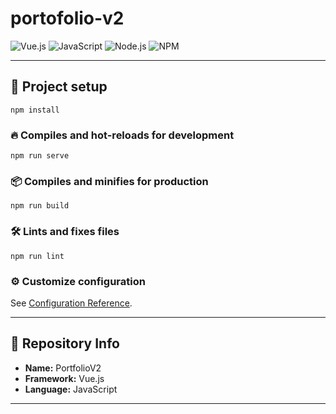 # portofolio-v2

![Vue.js](https://img.shields.io/badge/Vue.js-35495E?style=for-the-badge&logo=vuedotjs&logoColor=4FC08D)
![JavaScript](https://img.shields.io/badge/JavaScript-323330?style=for-the-badge&logo=javascript&logoColor=F7DF1E)
![Node.js](https://img.shields.io/badge/Node.js-43853D?style=for-the-badge&logo=node.js&logoColor=white)
![NPM](https://img.shields.io/badge/NPM-CB3837?style=for-the-badge&logo=npm&logoColor=white)

---

## 🚀 Project setup
    npm install

### 🔥 Compiles and hot-reloads for development
    npm run serve

### 📦 Compiles and minifies for production
    npm run build

### 🛠️ Lints and fixes files
    npm run lint

### ⚙️ Customize configuration
See [Configuration Reference](https://cli.vuejs.org/config/).

---

## 📂 Repository Info
- **Name:** PortfolioV2    
- **Framework:** Vue.js  
- **Language:** JavaScript  

---
